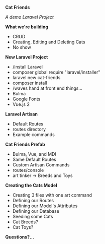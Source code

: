 **Cat Friends**

*A demo Laravel Project*

**What we're building**

- CRUD
- Creating, Editing and Deleting Cats
- No show

**New Laravel Project**

- /install Laravel
- composer global require "laravel/installer"
- laravel new cat-friends
- composer install
- /waves hand at front end things...
- Bulma
- Google Fonts
- Vue.js 2

**Laravel Artisan**

- Default Routes
- routes directory
- Example commands

**Cat Friends Prefab**

- Bulma, Vue, and MDI
- Same Default Routes
- Custom Artisan Commands
- routes/console
- art tinker -> Breeds and Toys

**Creating the Cats Model**

- Creating 3 files with one art command
- Defining our Routes
- Defining our Model's Attributes
- Defining our Database
- Seeding some Cats
- Cat Breeds?
- Cat Toys?

**Questions?...**
